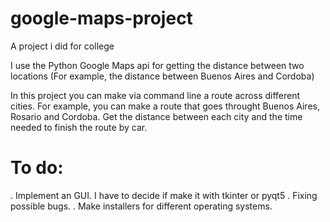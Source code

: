 # google-maps-project
A project i did for college

I use the Python Google Maps api for getting the distance between two locations (For example, the distance between Buenos Aires and Cordoba)

In this project you can make via command line a route across different cities. For example, you can make a route that goes throught Buenos Aires, Rosario and Cordoba. Get the distance between each city and the time needed to finish the route by car.


# To do:

. Implement an GUI. I have to decide if make it with tkinter or pyqt5
. Fixing possible bugs.
. Make installers for different operating systems.

